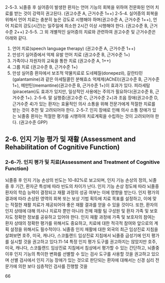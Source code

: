 2-5-3. 뇌졸중 후 실어증이 발생한 환자는 언어 기능의 회복을 위하여 전문화된 언어 치료를 받는 것이 강력히 권고된다. (권고수준 A, 근거수준 1++)
2-5-4. 실어증의 회복을 위해서 언어 치료는 충분히 높은 강도로 시행해야 하며(권고수준 A, 근거수준 1++), 언어 치료의 강도(시간)는 일주일에 최소한 2시간 이상 시행해야 한다. (권고수준 B, 근거수준 2++)
2-5-5. 그 외 개별적인 실어증의 치료와 관련하여 권고수준 및 근거수준은 아래와 같다.
1.  언어 치료(speech language therapy) (권고수준 A, 근거수준 1++)
2.  만성기 실어증에서 억제 유발 언어 치료 (권고수준 B, 근거수준 1+)
3.  가족이나 자원자의 교육을 통한 치료 (권고수준 A, 1++)
4.  그룹 치료 (권고수준 B, 근거수준 1+)
5.  만성 실어증 환자에서 보조적 약물치료로 도네페질(donepezil), 갈란타민(galantamine)과 같은 아세틸콜린 분해효소 억제제(AChEI)(권고수준 B, 근거수준 1+), 메만틴(memantine)(권고수준 B, 근거수준 1+)이 효과가 있다. 피라세탐(piracetam)도 효과가 있지만, 일상적인 사용에는 주의가 필요하다(권고수준 B, 근거수준 1+).
2-5-6. 말 실행증(권고수준 C, 근거수준 2+)과 조음 장애(권고수준 D, 근거수준 4)가 있는 환자는 효율적인 의사 소통을 위해 전문가에게 적절한 치료를 받는 것이 추천 및 고려되어야 한다.
2-5-7. 인지 장애로 인해 의사 소통 장애가 있는 뇌졸중 환자는 적절한 평가를 시행하여 치료계획을 수립하는 것이 고려되어야 한다. (권고수준 GPP)

## 2-6. 인지 기능 평가 및 재활 (Assessment and Rehabilitation of Cognitive Function)

### 2-6-가. 인지 평가 및 치료(Assessment and Treatment of Cognitive Function)

뇌졸중 후 인지 기능 손상의 빈도는 10-82%로 보고되며, 인지 기능 손상의 정의, 뇌졸중 후 기간, 환자군 특성에 따라 빈도의 차이가 난다. 인지 기능 손상 정도에 따라 뇌졸중 환자의 학습 능력이 결정되고 재활 과정의 성공 여부는 이에 영향을 받는다. 인지 평가의 결과에 따라 손상된 영역의 회복 또는 보상 기법 획득에 치료 목표를 설정하고, 이에 맞는 적절한 재활 치료가 제공되어야 좋은 재활 결과를 얻을 수 있을 것이다. 또한, 환자의 인지 상태에 대해 의사나 치료자 뿐만 아니라 전체 재활 팀 구성원 및 환자 가족 및 보호자도 정확한 정보를 공유하고 있어야 한다. 인지 재활 과정에 가족 및 보호자의 참여는 환자 상태의 정확한 평가를 위해서도 중요하고, 치료에 대한 적극적 참여와 앞으로의 계획 설정을 위해서도 필수적이다. 뇌졸중 인지 재활에 대한 외국의 최근 임상진료 지침을 살펴보면 호주, 미국, 캐나다, 스코틀랜드 임상진료 지침에서 뇌졸중 급성기에 인지 평가를 실시할 것을 권고하고 있다.11-14 특정 인지 평가 도구를 권고하지는 않았지만 호주, 미국, 캐나다, 스코틀랜드 임상진료 지침에서 침상에서 평가할 수 있는 간단하고, 뇌졸중 이후 인지 기능의 특이한 변화를 선별할 수 있는 검사 도구를 사용할 것을 권고하고 있으며 선별 검사에서 인지 기능 장애가 있는 것으로 판단되는 환자에 대해서는 신경 심리 전문가에 의한 보다 심층적인 검사를 진행할 것을

<PAGE>66